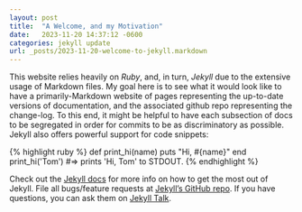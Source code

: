```yaml
---
layout: post
title:  "A Welcome, and my Motivation"
date:   2023-11-20 14:37:12 -0600
categories: jekyll update
url: _posts/2023-11-20-welcome-to-jekyll.markdown
---
```

This website relies heavily on *Ruby*, and, in turn, *Jekyll* due to the extensive usage of Markdown files. My goal here is to see what it would look like to have a primarily-Markdown website of pages representing the up-to-date versions of documentation, and the associated github repo representing the change-log. To this end, it might be helpful to have each subsection of docs to be segregated in order for commits to be as discriminatory as possible.
Jekyll also offers powerful support for code snippets:

{% highlight ruby %}
def print_hi(name)
  puts "Hi, #{name}"
end
print_hi('Tom')
#=> prints 'Hi, Tom' to STDOUT.
{% endhighlight %}

Check out the [Jekyll docs][jekyll-docs] for more info on how to get the most out of Jekyll. File all bugs/feature requests at [Jekyll’s GitHub repo][jekyll-gh]. If you have questions, you can ask them on [Jekyll Talk][jekyll-talk].

[jekyll-docs]: https://jekyllrb.com/docs/home
[jekyll-gh]:   https://github.com/jekyll/jekyll
[jekyll-talk]: https://talk.jekyllrb.com/
